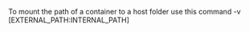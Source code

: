 To mount the path of a container to a host folder use this command -v [EXTERNAL_PATH:INTERNAL_PATH]

